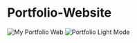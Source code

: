 # Portfolio-Website

![My Portfolio Web]([Portfolio_DarkMode.png](https://github.com/ManggayKath/Portfolio-Website/blob/main/My%20Portfolio%20Web/Portfolio_DarkMode.png))
![Portfolio Light Mode](Portfolio_LightMode.png)

